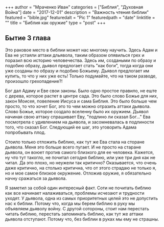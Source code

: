 +++
author = "Мраченко Иван"
categories = ["Библия", "Духовная Война"]
date = "2017-12-01"
description = "Важность чтения библии"
featured = "bible.jpg"
featuredalt = "Pic 1"
featuredpath = "date"
linktitle = ""
title = "Библия как оружие"
type = "post"
+++
## Бытие 3 глава

Это раковое место в библии может нас многому научить. Здесь Адам и Ева не устаяли аттаки дльявола, таким образом опявилься грех и поразил всю историю человечества. Здесь им, создаными по образу и подобию образу, дьявол предлогает стать "как боги", тогда когда они уже созданы по образу и подобию Божьему. Дьявол предлогает им купить, то что у них уже есть! Только подумайте, что на таком разводе, произошло грехопадение?!

Бог дал Адаму и Еве свои законы. Было одно простое правило, не еште с дерева, которое растет в центре сада. Это было слово Божье для них, закон Моисея, повеление Иисуса и сама Библия. Это было больше чем просто, то что хочет Бог, это то чем можно отразить аттаки дьявола. Слово Божье, которое создало вселенну было их оружием. Дьявол начиная свою аттаку спрашивает Еву, "подлино ли сказал Бог..." Ева посмотрела с удивлением на дьявола, и засомневалась в подлиности того, что сказал Бог. Следующий ее шаг, это уговорить Адама попробывать плод.


Стоило только отложить библию, как тут же Ева стала на сторане дьявола. Меня это больше всего пугает. И не просто на старане дьявола, он воюет против самого близкого для ее человека. Кажется, ну что тут такогло, не почитал сегодня библию, или уже три дня как не читал. Да это плохо, но неужели так критично? Оказывается, что очень даже критично, на столько критична, что от этого страдаю не только я, но и мое самое близкое окружение. Отложив оружие, я обязательно начну сражаться за дьявола.

Я заметил за собой один интересный факт. Соти не почитать библию как все начинает налаживаться, проблемы исчезают и трудности уходят. У дьявола, одна из самых приоритетных целей это не допустить нас к библии. Потому что, когда мы берем библию в руку мы объявляем дьяволу войну. С другой сотороны, стоит нам перестать читать библию, перестать запоминать библию, как тут же аттаки дьявола отступают. Потому что, без библии в руках мы ему не страшны.
